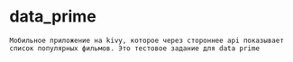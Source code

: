 # data_prime
```Мобильное приложение на kivy, которое через стороннее api показывает список популярных фильмов. Это тестовое задание для data prime```
